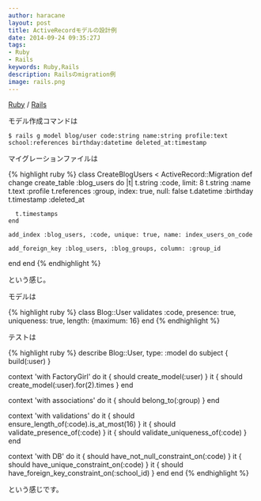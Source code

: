 ```yaml
---
author: haracane
layout: post
title: ActiveRecordモデルの設計例
date: 2014-09-24 09:35:27J
tags:
- Ruby
- Rails
keywords: Ruby,Rails
description: Railsのmigration例
image: rails.png
---
```

<!-- tag_links -->
[Ruby](/tags/ruby/) / [Rails](/tags/rails/)

<!-- content -->
モデル作成コマンドは

    $ rails g model blog/user code:string name:string profile:text school:references birthday:datetime deleted_at:timestamp

マイグレーションファイルは

{% highlight ruby %}
class CreateBlogUsers < ActiveRecord::Migration
  def change
    create_table :blog_users do |t|
      t.string :code, limit: 8
      t.string :name
      t.text :profile
      t.references :group, index: true, null: false
      t.datetime :birthday
      t.timestamp :deleted_at

      t.timestamps
    end

    add_index :blog_users, :code, unique: true, name: index_users_on_code

    add_foreign_key :blog_users, :blog_groups, column: :group_id
  end
end
{% endhighlight %}

という感じ。

モデルは

{% highlight ruby %}
class Blog::User
  validates :code, presence: true, uniqueness: true, length: {maximum: 16}
end
{% endhighlight %}

テストは

{% highlight ruby %}
describe Blog::User, type: :model do
  subject { build(:user) }

  context 'with FactoryGirl' do
    it { should create_model(:user) }
    it { should create_model(:user).for(2).times }
  end

  context 'with associations' do
    it { should belong_to(:group) }
  end

  context 'with validations' do
    it { should ensure_length_of(:code).is_at_most(16) }
    it { should validate_presence_of(:code) }
    it { should validate_uniqueness_of(:code) }
  end

  context 'with DB' do
    it { should have_not_null_constraint_on(:code) }
    it { should have_unique_constraint_on(:code) }
    it { should have_foreign_key_constraint_on(:school_id) }
  end
end
{% endhighlight %}

という感じです。
